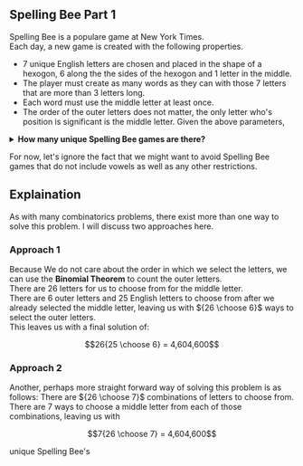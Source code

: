 ## Spelling Bee Part 1
Spelling Bee is a populare game at New York Times.  
Each day, a new game is created with the following properties.  
* $7$ unique English letters are chosen and placed in the shape of a hexogon, $6$ along the the sides of the hexogon and $1$ letter in the middle.  
* The player must create as many words as they can with those 7 letters that are more than $3$ letters long.
* Each word must use the middle letter at least once.
* The order of the outer letters does not matter, the only letter who's position is significant is the middle letter.
Given the above parameters,
<details><summary><b>How many unique Spelling Bee games are there?</b></summary>$26{25 \choose 6} = 4,604,600$</details>

For now, let's ignore the fact that we might want to avoid Spelling Bee games that do not include vowels as well as any other restrictions.  
## Explaination
As with many combinatorics problems, there exist more than one way to solve this problem.  I will discuss two approaches here.
### Approach 1
Because We do not care about the order in which we select the letters, we can use the **Binomial Theorem** to count the outer letters.  
There are $26$ letters for us to choose from for the middle letter.  
There are $6$ outer letters and $25$ English letters to choose from after we already selected the middle letter, leaving us with ${26 \choose 6}$ ways to select the outer letters.  
This leaves us with a final solution of:
```math
26{25 \choose 6} = 4,604,600
```
### Approach 2
Another, perhaps more straight forward way of solving this problem is as follows:
There are ${26 \choose 7}$ combinations of letters to choose from.  
There are $7$ ways to choose a middle letter from each of those combinations, leaving us with
```math
7{26 \choose 7} = 4,604,600
```
unique Spelling Bee's 

